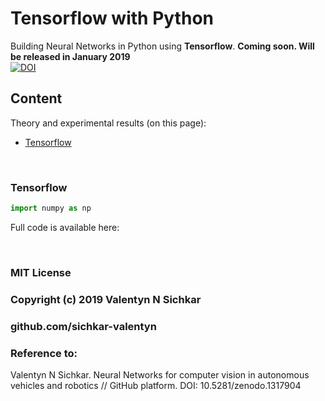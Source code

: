 # Tensorflow with Python
Building Neural Networks in Python using <b>Tensorflow</b>. **Coming soon. Will be released in January 2019**
<br/>[![DOI](https://zenodo.org/badge/DOI/10.5281/zenodo.1317904.svg)](https://doi.org/10.5281/zenodo.1317904)

## Content
Theory and experimental results (on this page):

* [Tensorflow](#tensorflow)

<br/>

### <a id="tensorflow">Tensorflow</a>


```py
import numpy as np
```

Full code is available here: 

<br/>

### MIT License
### Copyright (c) 2019 Valentyn N Sichkar
### github.com/sichkar-valentyn
### Reference to:
Valentyn N Sichkar. Neural Networks for computer vision in autonomous vehicles and robotics // GitHub platform. DOI: 10.5281/zenodo.1317904
